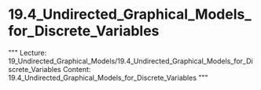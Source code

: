 # 19.4_Undirected_Graphical_Models_for_Discrete_Variables
"""
Lecture: 19_Undirected_Graphical_Models/19.4_Undirected_Graphical_Models_for_Discrete_Variables
Content: 19.4_Undirected_Graphical_Models_for_Discrete_Variables
"""
